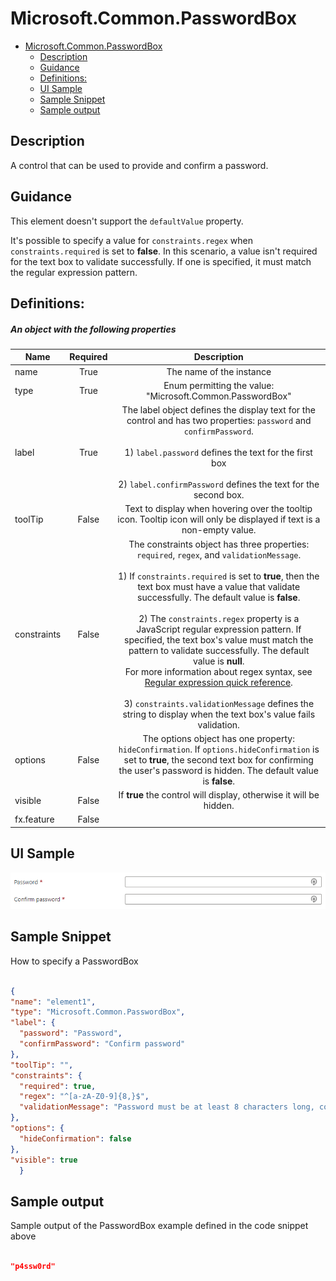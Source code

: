 <a name="microsoft-common-passwordbox"></a>
# Microsoft.Common.PasswordBox
* [Microsoft.Common.PasswordBox](#microsoft-common-passwordbox)
    * [Description](#microsoft-common-passwordbox-description)
    * [Guidance](#microsoft-common-passwordbox-guidance)
    * [Definitions:](#microsoft-common-passwordbox-definitions)
    * [UI Sample](#microsoft-common-passwordbox-ui-sample)
    * [Sample Snippet](#microsoft-common-passwordbox-sample-snippet)
    * [Sample output](#microsoft-common-passwordbox-sample-output)

<a name="microsoft-common-passwordbox-description"></a>
## Description
A control that can be used to provide and confirm a password.
<a name="microsoft-common-passwordbox-guidance"></a>
## Guidance
This element doesn't support the `defaultValue` property.

It's possible to specify a value for `constraints.regex` when `constraints.required` is set to **false**. In this scenario, a value isn't required for the text box to validate successfully. If one is specified, it must match the regular expression pattern.

<a name="microsoft-common-passwordbox-definitions"></a>
## Definitions:
<a name="microsoft-common-passwordbox-definitions-an-object-with-the-following-properties"></a>
##### An object with the following properties
| Name | Required | Description
| ---|:--:|:--:|
|name|True|The name of the instance
|type|True|Enum permitting the value: "Microsoft.Common.PasswordBox"
|label|True|The label object defines the display text for the control and has two properties: <code>password</code> and <code>confirmPassword</code>. <br><br>1) <code>label.password</code> defines the text for the first box <br><br>2) <code>label.confirmPassword</code> defines the text for the second box.
|toolTip|False|Text to display when hovering over the tooltip icon. Tooltip icon will only be displayed if text is a non-empty value.
|constraints|False|The constraints object has three properties: <code>required</code>, <code>regex</code>, and <code>validationMessage</code>. <br><br>1) If <code>constraints.required</code> is set to **true**, then the text box must have a value that validate successfully. The default value is **false**. <br><br>2) The <code>constraints.regex</code> property is a JavaScript regular expression pattern. If specified, the text box's value must match the pattern to validate successfully. The default value is **null**. <br> For more information about regex syntax, see [Regular expression quick reference](https://learn.microsoft.com/dotnet/standard/base-types/regular-expression-language-quick-reference). <br><br> 3) <code>constraints.validationMessage</code> defines the string to display when the text box's value fails validation.
|options|False|The options object has one property: <code>hideConfirmation</code>. If <code>options.hideConfirmation</code> is set to **true**, the second text box for confirming the user's password is hidden. The default value is **false**.
|visible|False|If **true** the control will display, otherwise it will be hidden.
|fx.feature|False|
<a name="microsoft-common-passwordbox-ui-sample"></a>
## UI Sample
![alt-text](../media/dx/controls/dx-control-Microsoft.Common.PasswordBox.png "UI sample of a PasswordBox control")  
<a name="microsoft-common-passwordbox-sample-snippet"></a>
## Sample Snippet
How to specify a PasswordBox
```json

{
"name": "element1",
"type": "Microsoft.Common.PasswordBox",
"label": {
  "password": "Password",
  "confirmPassword": "Confirm password"
},
"toolTip": "",
"constraints": {
  "required": true,
  "regex": "^[a-zA-Z0-9]{8,}$",
  "validationMessage": "Password must be at least 8 characters long, contain only numbers and letters"
},
"options": {
  "hideConfirmation": false
},
"visible": true
  }

```
<a name="microsoft-common-passwordbox-sample-output"></a>
## Sample output
Sample output of the PasswordBox example defined in the code snippet above
```json

"p4ssw0rd"

```
